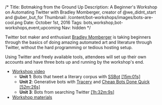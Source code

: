 /*
Title: Botmaking from the Ground Up
Description: A Beginner's Workshop on Automating Twitter with Bradley Momberger, creator of @we_didnt_start and @uber_but_for
Thumbnail: /content/bot-workshops/images/bots-are-cool.png
Date: October 1st, 2016
Tags: bots,workshop,bot-workshops,event,upcoming
Nav: hidden
*/


Twitter bot maker and enthusiast [Bradley Momberger](https://twitter.com/air_hadoken) is taking beginners through the basics of doing amazing automated art and literature through Twitter, without the hard programming or tedious hosting setup.

Using Twitter and freely available tools, attendees will set up their own accounts and have three bots up and running by the workshop's end.

- [Workshop video](https://www.youtube.com/watch?v=dcrY08dqvzA)
  - **Unit 1**: Bots that tweet a literary corpus with [SSBot](http://www.zachwhalen.net/tag/ssbot/) [[15m:01s]](https://youtu.be/dcrY08dqvzA?t=15m1s)
  - **Unit 2**: Generative bots with [Tracery](https://github.com/galaxykate/tracery) and [Cheap Bots Done Quick](/tag/cheapbotsdonequick/) [[52m:26s]](https://youtu.be/dcrY08dqvzA?t=52m26s)
  - **Unit 3**: Bots from searching Twitter [[1h:32m:9s]](https://youtu.be/dcrY08dqvzA?t=1h32m9s)
- [Workshop materials](https://drive.google.com/drive/folders/0B2ZVul_mTxC_bTBybjhTSGpJVEE)
